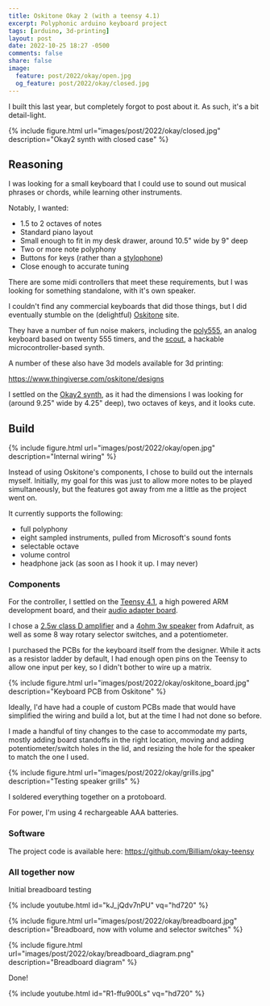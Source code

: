 ```yaml
---
title: Oskitone Okay 2 (with a teensy 4.1)
excerpt: Polyphonic arduino keyboard project
tags: [arduino, 3d-printing]
layout: post
date: 2022-10-25 18:27 -0500
comments: false
share: false
image:
  feature: post/2022/okay/open.jpg
  og_feature: post/2022/okay/closed.jpg
---
```


I built this last year, but completely forgot to post about it. As such, it's a bit detail-light.

{% include figure.html url="images/post/2022/okay/closed.jpg" description="Okay2 synth with closed case" %}

## Reasoning

I was looking for a small keyboard that I could use to sound out musical phrases or chords, while learning other instruments.

Notably, I wanted:

* 1.5 to 2 octaves of notes
* Standard piano layout
* Small enough to fit in my desk drawer, around 10.5" wide by 9" deep
* Two or more note polyphony
* Buttons for keys (rather than a [stylophone](https://en.wikipedia.org/wiki/Stylophone))
* Close enough to accurate tuning

There are some midi controllers that meet these requirements, but I was looking for something standalone, with it's own speaker.

I couldn't find any commercial keyboards that did those things, but I did eventually stumble on the (delightful) [Oskitone](https://www.oskitone.com/) site.

They have a number of fun noise makers, including the [poly555](https://www.oskitone.com/product/poly555-synth), an analog keyboard based on twenty 555 timers, and the [scout](https://www.oskitone.com/product/scout-synth), a hackable microcontroller-based synth.

A number of these also have 3d models available for 3d printing:

<https://www.thingiverse.com/oskitone/designs>

I settled on the [Okay2 synth](https://www.oskitone.com/product/okay-2-synth), as it had the dimensions I was looking for (around 9.25" wide by 4.25" deep), two octaves of keys, and it looks cute.

## Build

{% include figure.html url="images/post/2022/okay/open.jpg" description="Internal wiring" %}

Instead of using Oskitone's components, I chose to build out the internals myself. Initially, my goal for this was just to allow more notes to be played simultaneously, but the features got away from me a little as the project went on.

It currently supports the following:

* full polyphony
* eight sampled instruments, pulled from Microsoft's sound fonts
* selectable octave
* volume control
* headphone jack (as soon as I hook it up. I may never)

### Components

For the controller, I settled on the [Teensy 4.1](https://www.pjrc.com/store/teensy41.html), a high powered ARM development board, and their [audio adapter board](https://www.pjrc.com/store/teensy3_audio.html).

I chose a [2.5w class D amplifier](https://www.adafruit.com/product/2130) and a [4ohm 3w speaker](https://www.adafruit.com/product/3968) from Adafruit, as well as some 8 way rotary selector switches, and a potentiometer.

I purchased the PCBs for the keyboard itself from the designer. While it acts as a resistor ladder by default, I had enough open pins on the Teensy to allow one input per key, so I didn't bother to wire up a matrix.

{% include figure.html url="images/post/2022/okay/oskitone_board.jpg" description="Keyboard PCB from Oskitone" %}

Ideally, I'd have had a couple of custom PCBs made that would have simplified the wiring and build a lot, but at the time I had not done so before.

I made a handful of tiny changes to the case to accommodate my parts, mostly adding board standoffs in the right location, moving and adding potentiometer/switch holes in the lid, and resizing the hole for the speaker to match the one I used.

{% include figure.html url="images/post/2022/okay/grills.jpg" description="Testing speaker grills" %}

I soldered everything together on a protoboard.

For power, I'm using 4 rechargeable AAA batteries.

### Software

The project code is available here: <https://github.com/Billiam/okay-teensy>

### All together now

Initial breadboard testing

{% include youtube.html id="kJ_jQdv7nPU" vq="hd720" %}

{% include figure.html url="images/post/2022/okay/breadboard.jpg" description="Breadboard, now with volume and selector switches" %}

{% include figure.html url="images/post/2022/okay/breadboard_diagram.png" description="Breadboard diagram" %}


Done!

{% include youtube.html id="R1-ffu900Ls" vq="hd720" %}
